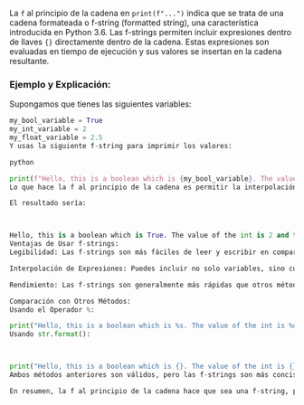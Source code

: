 
La `f` al principio de la cadena en `print(f"...")` indica que se trata de una cadena formateada o f-string (formatted string), una característica introducida en Python 3.6. Las f-strings permiten incluir expresiones dentro de llaves `{}` directamente dentro de la cadena. Estas expresiones son evaluadas en tiempo de ejecución y sus valores se insertan en la cadena resultante.

### Ejemplo y Explicación:

Supongamos que tienes las siguientes variables:

```python
my_bool_variable = True
my_int_variable = 2
my_float_variable = 2.5
Y usas la siguiente f-string para imprimir los valores:

python

print(f"Hello, this is a boolean which is {my_bool_variable}. The value of the int is {my_int_variable} and the value of the float is {my_float_variable}!")
Lo que hace la f al principio de la cadena es permitir la interpolación de las variables dentro de la cadena. Dentro de las llaves {}, puedes colocar cualquier expresión válida de Python, incluyendo variables y operaciones.

El resultado sería:



Hello, this is a boolean which is True. The value of the int is 2 and the value of the float is 2.5!
Ventajas de Usar f-strings:
Legibilidad: Las f-strings son más fáciles de leer y escribir en comparación con otros métodos de formateo de cadenas.

Interpolación de Expresiones: Puedes incluir no solo variables, sino cualquier expresión válida de Python dentro de las llaves.

Rendimiento: Las f-strings son generalmente más rápidas que otros métodos de formateo de cadenas en Python.

Comparación con Otros Métodos:
Usando el Operador %:

print("Hello, this is a boolean which is %s. The value of the int is %d and the value of the float is %.1f!" % (my_bool_variable, my_int_variable, my_float_variable))
Usando str.format():



print("Hello, this is a boolean which is {}. The value of the int is {} and the value of the float is {}!".format(my_bool_variable, my_int_variable, my_float_variable))
Ambos métodos anteriores son válidos, pero las f-strings son más concisas y modernas.

En resumen, la f al principio de la cadena hace que sea una f-string, permitiendo una interpolación más directa y legible de las variables y expresiones dentro de la cadena.